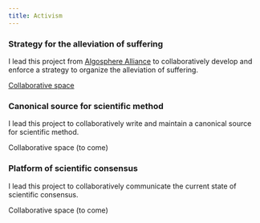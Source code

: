 ```yaml
---
title: Activism
---
```


### Strategy for the alleviation of suffering
I lead this project from <a href="http://algosphere.org" target="_blank">Algosphere Alliance</a> to collaboratively develop and enforce a strategy to organize the alleviation of suffering.

<a href="https://docs.google.com/document/d/1uJwGk0t-142D0Uyagox6EkuEKdZ2g0yco2N0ym67zY4" target="_blank">Collaborative space</a>

### Canonical source for scientific method
I lead this project to collaboratively write and maintain a canonical source for scientific method.

Collaborative space (to come)

### Platform of scientific consensus
I lead this project to collaboratively communicate the current state of scientific consensus.

Collaborative space (to come)
